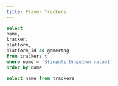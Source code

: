 ```yaml
---
title: Player Trackers
---
```


<LastRefreshed prefix="Data last updated"/>

```sql trackers
select
name,
tracker,
platform,
platform_id as gamertag
from trackers t
where name = '${inputs.Dropdown.value}'
order by name
```

```sql dropdown
select name from trackers
```

<Dropdown data={dropdown} name=Dropdown value=name />

<DataTable data={trackers} rows=20 rowShading=true headerColor=#2a4b82 headerFontColor=white>
    <Column id=name />
    <Column id=cleaned_tracker contentType=link linkLabel=platform openInNewTab=true />
    <Column id=gamertag />
</DataTable>

